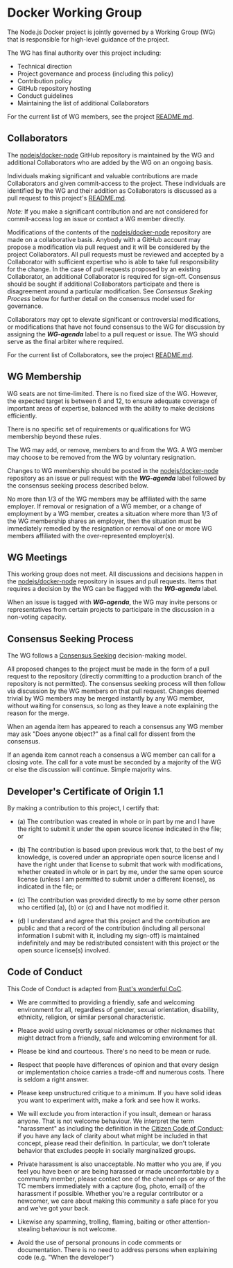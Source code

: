 # Docker Working Group

The Node.js Docker project is jointly governed by a Working Group (WG)
that is responsible for high-level guidance of the project.

The WG has final authority over this project including:

* Technical direction
* Project governance and process (including this policy)
* Contribution policy
* GitHub repository hosting
* Conduct guidelines
* Maintaining the list of additional Collaborators

For the current list of WG members, see the project
[README.md](./README.md#people).

## Collaborators

The [nodejs/docker-node](https://github.com/nodejs/docker-node) GitHub
repository is maintained by the WG and additional Collaborators who
are added by the WG on an ongoing basis.

Individuals making significant and valuable contributions are made
Collaborators and given commit-access to the project.  These
individuals are identified by the WG and their addition as
Collaborators is discussed as a pull request to this project's
[README.md](./README.md#people).

_Note:_ If you make a significant contribution and are not considered
for commit-access log an issue or contact a WG member directly.

Modifications of the contents of the
[nodejs/docker-node](https://github.com/nodejs/docker-node) repository
are made on a collaborative basis.  Anybody with a GitHub account may
propose a modification via pull request and it will be considered by
the project Collaborators.  All pull requests must be reviewed and
accepted by a Collaborator with sufficient expertise who is able to
take full responsibility for the change.  In the case of pull requests
proposed by an existing Collaborator, an additional Collaborator is
required for sign-off.  Consensus should be sought if additional
Collaborators participate and there is disagreement around a
particular modification.  See _Consensus Seeking Process_ below for
further detail on the consensus model used for governance.

Collaborators may opt to elevate significant or controversial
modifications, or modifications that have not found consensus to the
WG for discussion by assigning the ***WG-agenda*** label to a pull
request or issue.  The WG should serve as the final arbiter where
required.

For the current list of Collaborators, see the project
[README.md](./README.md#people).

## WG Membership

WG seats are not time-limited.  There is no fixed size of the WG.
However, the expected target is between 6 and 12, to ensure adequate
coverage of important areas of expertise, balanced with the ability to
make decisions efficiently.

There is no specific set of requirements or qualifications for WG
membership beyond these rules.

The WG may add, or remove, members to and from the WG. A WG member may
choose to be removed from the WG by voluntary resignation.

Changes to WG membership should be posted in the
[nodejs/docker-node](https://github.com/nodejs/docker-node) repository
as an issue or pull request with the ***WG-agenda*** label followed by
the consensus seeking process described below.

No more than 1/3 of the WG members may be affiliated with the same
employer.  If removal or resignation of a WG member, or a change of
employment by a WG member, creates a situation where more than 1/3 of
the WG membership shares an employer, then the situation must be
immediately remedied by the resignation or removal of one or more WG
members affiliated with the over-represented employer(s).

## WG Meetings

This working group does not meet.  All discussions and decisions
happen in the
[nodejs/docker-node](https://github.com/nodejs/docker-node) repository
in issues and pull requests.  Items that requires a decision by the
WG can be flagged with the ***WG-agenda*** label.

When an issue is tagged with ***WG-agenda***, the WG may invite
persons or representatives from certain projects to participate in the
discussion in a non-voting capacity.

## Consensus Seeking Process

The WG follows a [Consensus
Seeking](http://en.wikipedia.org/wiki/Consensus-seeking_decision-making)
decision-making model.

All proposed changes to the project must be made in the form of a pull
request to the repository (directly committing to a production branch
of the repository is not permitted).  The consensus seeking process
will then follow via discussion by the WG members on that pull
request.  Changes deemed trivial by WG members may be merged instantly
by any WG member, without waiting for consensus, so long as they leave
a note explaining the reason for the merge.

When an agenda item has appeared to reach a consensus any WG member
may ask "Does anyone object?" as a final call for dissent from the
consensus.

If an agenda item cannot reach a consensus a WG member can call for a
closing vote.  The call for a vote must be seconded by a majority of
the WG or else the discussion will continue.  Simple majority wins.

<a id="developers-certificate-of-origin"></a>

## Developer's Certificate of Origin 1.1

By making a contribution to this project, I certify that:

* (a) The contribution was created in whole or in part by me and I
  have the right to submit it under the open source license
  indicated in the file; or

* (b) The contribution is based upon previous work that, to the best
  of my knowledge, is covered under an appropriate open source
  license and I have the right under that license to submit that
  work with modifications, whether created in whole or in part
  by me, under the same open source license (unless I am
  permitted to submit under a different license), as indicated
  in the file; or

* (c) The contribution was provided directly to me by some other
  person who certified (a), (b) or (c) and I have not modified
  it.

* (d) I understand and agree that this project and the contribution
  are public and that a record of the contribution (including all
  personal information I submit with it, including my sign-off) is
  maintained indefinitely and may be redistributed consistent with
  this project or the open source license(s) involved.

## Code of Conduct

This Code of Conduct is adapted from [Rust's wonderful
CoC](https://github.com/rust-lang/rust/wiki/Note-development-policy#conduct).

* We are committed to providing a friendly, safe and welcoming
  environment for all, regardless of gender, sexual orientation,
  disability, ethnicity, religion, or similar personal characteristic.

* Please avoid using overtly sexual nicknames or other nicknames that
  might detract from a friendly, safe and welcoming environment for
  all.

* Please be kind and courteous.  There's no need to be mean or rude.
* Respect that people have differences of opinion and that every
  design or implementation choice carries a trade-off and numerous
  costs.  There is seldom a right answer.

* Please keep unstructured critique to a minimum.  If you have solid
  ideas you want to experiment with, make a fork and see how it works.

* We will exclude you from interaction if you insult, demean or harass
  anyone.  That is not welcome behaviour.  We interpret the term
  "harassment" as including the definition in the [Citizen Code of
  Conduct](http://citizencodeofconduct.org/); if you have any lack of
  clarity about what might be included in that concept, please read
  their definition.  In particular, we don't tolerate behavior that
  excludes people in socially marginalized groups.

* Private harassment is also unacceptable.  No matter who you are, if
  you feel you have been or are being harassed or made uncomfortable
  by a community member, please contact one of the channel ops or any
  of the TC members immediately with a capture (log, photo, email) of
  the harassment if possible.  Whether you're a regular contributor or
  a newcomer, we care about making this community a safe place for you
  and we've got your back.

* Likewise any spamming, trolling, flaming, baiting or other
  attention-stealing behaviour is not welcome.

* Avoid the use of personal pronouns in code comments or
  documentation.  There is no need to address persons when explaining
  code (e.g. "When the developer")

